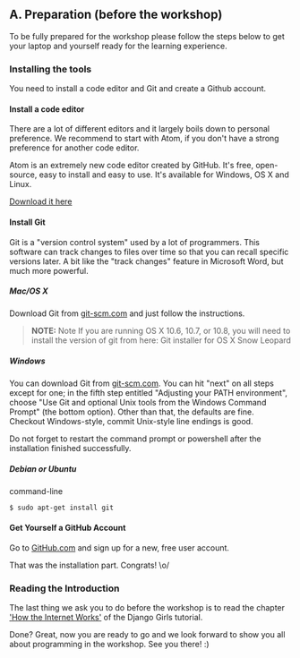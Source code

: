 ## A. Preparation (before the workshop)
To be fully prepared for the workshop please follow the steps below to get your laptop and yourself ready for the learning experience.

### Installing the tools

You need to install a code editor and Git and create a Github account.

#### Install a code editor

There are a lot of different editors and it largely boils down to personal preference. We recommend to start with Atom, if you don't have a strong preference for another code editor.

Atom is an extremely new code editor created by GitHub. It's free, open-source, easy to install and easy to use. It's available for Windows, OS X and Linux.

[Download it here](https://atom.io/)

#### Install Git

Git is a "version control system" used by a lot of programmers. This software can track changes to files over time so that you can recall specific versions later. A bit like the "track changes" feature in Microsoft Word, but much more powerful.

##### Mac/OS X
Download Git from [git-scm.com](https://git-scm.com) and just follow the instructions.

> **NOTE:** Note If you are running OS X 10.6, 10.7, or 10.8, you will need to install the version of git from here: Git installer for OS X Snow Leopard

##### Windows
You can download Git from [git-scm.com](https://git-scm.com). You can hit "next" on all steps except for one; in the fifth step entitled "Adjusting your PATH environment", choose "Use Git and optional Unix tools from the Windows Command Prompt" (the bottom option). Other than that, the defaults are fine. Checkout Windows-style, commit Unix-style line endings is good.

Do not forget to restart the command prompt or powershell after the installation finished successfully.

##### Debian or Ubuntu

command-line

```
$ sudo apt-get install git
```
#### Get Yourself a GitHub Account
Go to [GitHub.com](https://GitHub.com) and sign up for a new, free user account.

That was the installation part. Congrats! \o/

### Reading the Introduction
The last thing we ask you to do before the workshop is to read the chapter ['How the Internet Works'](https://tutorial.djangogirls.org/en/how_the_internet_works/) of the Django Girls tutorial.

Done? Great, now you are ready to go and we look forward to show you all about programming in the workshop. See you there! :)


